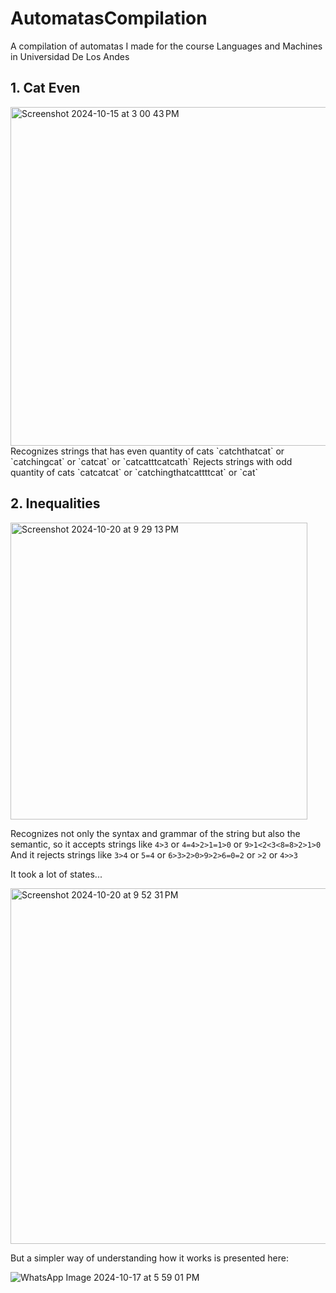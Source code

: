 # AutomatasCompilation
A compilation of automatas I made for the course Languages and Machines in Universidad De Los Andes

## 1. Cat Even

<img width="542" alt="Screenshot 2024-10-15 at 3 00 43 PM" src="https://github.com/user-attachments/assets/5ada6d2f-37fb-4743-9700-851df93e2f23">
Recognizes strings that has even quantity of cats
`catchthatcat` or `catchingcat` or  `catcat` or `catcatttcatcath`
Rejects strings with odd quantity of cats
`catcatcat` or `catchingthatcattttcat` or `cat`

## 2. Inequalities

<img width="475" alt="Screenshot 2024-10-20 at 9 29 13 PM" src="https://github.com/user-attachments/assets/b4e1cf0d-ef7c-4944-a77f-8947bdd31c3c">

Recognizes not only the syntax and grammar of the string but also the semantic, so it accepts strings like
`4>3` or `4=4>2>1=1>0` or `9>1<2<3<8=8>2>1>0` 
And it rejects strings like 
`3>4` or `5=4` or `6>3>2>0>9>2>6=0=2` or `>2` or `4>>3`

It took a lot of states...

<img width="569" alt="Screenshot 2024-10-20 at 9 52 31 PM" src="https://github.com/user-attachments/assets/b7f3852e-3356-4eda-a187-49db2e15f2b8">

But a simpler way of understanding how it works is presented here:

![WhatsApp Image 2024-10-17 at 5 59 01 PM](https://github.com/user-attachments/assets/07d2c3d0-edb5-4467-bacb-7f9d2936d5f1)
